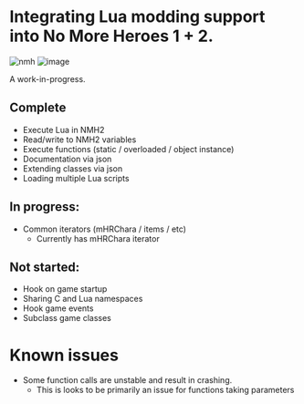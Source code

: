 # Integrating Lua modding support into No More Heroes 1 + 2.

![nmh](https://user-images.githubusercontent.com/42222519/124152059-78671000-da93-11eb-81ec-78e49c51a886.gif)
![image](https://user-images.githubusercontent.com/42222519/124382736-463ef380-dcc9-11eb-8bed-7f0d5b4c45f9.png)

A work-in-progress.

## Complete
* Execute Lua in NMH2
* Read/write to NMH2 variables
* Execute functions (static / overloaded / object instance)
* Documentation via json
* Extending classes via json
* Loading multiple Lua scripts

## In progress:
* Common iterators (mHRChara / items / etc)
  * Currently has mHRChara iterator

## Not started:
* Hook on game startup
* Sharing C and Lua namespaces
* Hook game events
* Subclass game classes

# Known issues
* Some function calls are unstable and result in crashing.
  * This is looks to be primarily an issue for functions taking parameters
